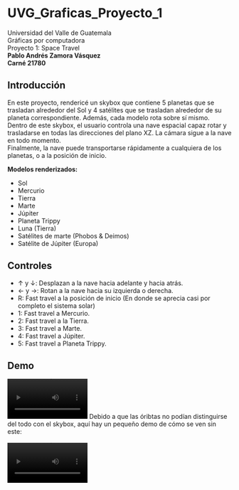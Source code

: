 
# UVG_Graficas_Proyecto_1
Universidad del Valle de Guatemala<br>
Gráficas por computadora<br>
Proyecto 1: Space Travel<br>
**Pablo Andrés Zamora Vásquez**<br>
**Carné 21780**

## Introducción
En este proyecto, rendericé un skybox que contiene 5 planetas que se trasladan alrededor del Sol y 4 satélites que se trasladan alrededor de su planeta correspondiente. Además, cada modelo rota sobre sí mismo. <br>
Dentro de este skybox, el usuario controla una nave espacial capaz rotar y trasladarse en todas las direcciones del plano XZ. La cámara sigue a la nave en todo momento. <br>
Finalmente, la nave puede transportarse rápidamente a cualquiera de los planetas, o a la posición de inicio.

**Modelos renderizados:**<br>
- Sol
- Mercurio
- Tierra
- Marte
- Júpiter
- Planeta Trippy
- Luna (Tierra)
- Satélites de marte (Phobos & Deimos)
- Satélite de Júpiter (Europa)

## Controles
- ↑ y ↓: Desplazan a la nave hacia adelante y hacia atrás.
- ← y →: Rotan a la nave hacia su izquierda o derecha.
- R: Fast travel a la posición de inicio (En donde se aprecia casi por completo el sistema solar)
- 1: Fast travel a Mercurio.
- 2: Fast travel a la Tierra.
- 3: Fast travel a Marte.
- 4: Fast travel a Júpiter.
- 5: Fast travel a Planeta Trippy.

## Demo

<video src='https://github.com/pabloozamora/UVG_Graficas_Proyecto_1/assets/77593400/ac0299c1-1063-4a9d-abb8-0418650cee6e' width=180/></video>
Debido a que las óribtas no podían distinguirse del todo con el skybox, aquí hay un pequeño demo de cómo se ven sin este:
<br><br>
<video src='https://github.com/pabloozamora/UVG_Graficas_Proyecto_1/assets/77593400/0e6853d4-6fec-4162-823b-174aa19a4e4b' width=180/></video>








